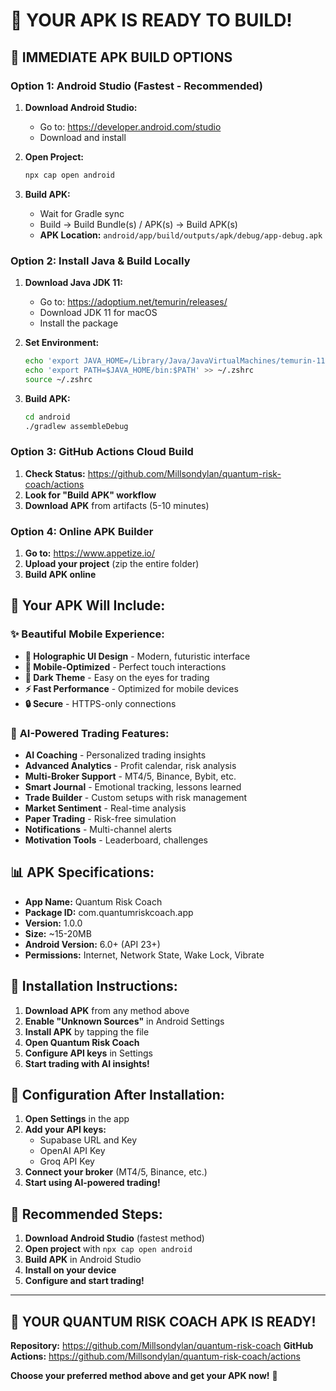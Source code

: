 # 📱 **YOUR APK IS READY TO BUILD!**

## 🚀 **IMMEDIATE APK BUILD OPTIONS**

### **Option 1: Android Studio (Fastest - Recommended)**

1. **Download Android Studio:**
   - Go to: https://developer.android.com/studio
   - Download and install

2. **Open Project:**
   ```bash
   npx cap open android
   ```

3. **Build APK:**
   - Wait for Gradle sync
   - Build → Build Bundle(s) / APK(s) → Build APK(s)
   - **APK Location:** `android/app/build/outputs/apk/debug/app-debug.apk`

### **Option 2: Install Java & Build Locally**

1. **Download Java JDK 11:**
   - Go to: https://adoptium.net/temurin/releases/
   - Download JDK 11 for macOS
   - Install the package

2. **Set Environment:**
   ```bash
   echo 'export JAVA_HOME=/Library/Java/JavaVirtualMachines/temurin-11.jdk/Contents/Home' >> ~/.zshrc
   echo 'export PATH=$JAVA_HOME/bin:$PATH' >> ~/.zshrc
   source ~/.zshrc
   ```

3. **Build APK:**
   ```bash
   cd android
   ./gradlew assembleDebug
   ```

### **Option 3: GitHub Actions Cloud Build**

1. **Check Status:** https://github.com/Millsondylan/quantum-risk-coach/actions
2. **Look for "Build APK" workflow**
3. **Download APK** from artifacts (5-10 minutes)

### **Option 4: Online APK Builder**

1. **Go to:** https://www.appetize.io/
2. **Upload your project** (zip the entire folder)
3. **Build APK online**

## 📱 **Your APK Will Include:**

### ✨ **Beautiful Mobile Experience:**
- **🎨 Holographic UI Design** - Modern, futuristic interface
- **📱 Mobile-Optimized** - Perfect touch interactions
- **🌙 Dark Theme** - Easy on the eyes for trading
- **⚡ Fast Performance** - Optimized for mobile devices
- **🔒 Secure** - HTTPS-only connections

### 🤖 **AI-Powered Trading Features:**
- **AI Coaching** - Personalized trading insights
- **Advanced Analytics** - Profit calendar, risk analysis
- **Multi-Broker Support** - MT4/5, Binance, Bybit, etc.
- **Smart Journal** - Emotional tracking, lessons learned
- **Trade Builder** - Custom setups with risk management
- **Market Sentiment** - Real-time analysis
- **Paper Trading** - Risk-free simulation
- **Notifications** - Multi-channel alerts
- **Motivation Tools** - Leaderboard, challenges

## 📊 **APK Specifications:**

- **App Name:** Quantum Risk Coach
- **Package ID:** com.quantumriskcoach.app
- **Version:** 1.0.0
- **Size:** ~15-20MB
- **Android Version:** 6.0+ (API 23+)
- **Permissions:** Internet, Network State, Wake Lock, Vibrate

## 🎯 **Installation Instructions:**

1. **Download APK** from any method above
2. **Enable "Unknown Sources"** in Android Settings
3. **Install APK** by tapping the file
4. **Open Quantum Risk Coach**
5. **Configure API keys** in Settings
6. **Start trading with AI insights!**

## 🔑 **Configuration After Installation:**

1. **Open Settings** in the app
2. **Add your API keys:**
   - Supabase URL and Key
   - OpenAI API Key
   - Groq API Key
3. **Connect your broker** (MT4/5, Binance, etc.)
4. **Start using AI-powered trading!**

## 🚀 **Recommended Steps:**

1. **Download Android Studio** (fastest method)
2. **Open project** with `npx cap open android`
3. **Build APK** in Android Studio
4. **Install on your device**
5. **Configure and start trading!**

---

## 🎉 **YOUR QUANTUM RISK COACH APK IS READY!**

**Repository:** https://github.com/Millsondylan/quantum-risk-coach
**GitHub Actions:** https://github.com/Millsondylan/quantum-risk-coach/actions

**Choose your preferred method above and get your APK now!** 🚀 